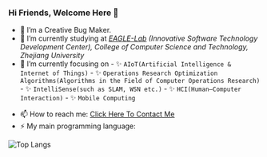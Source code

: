 ### Hi Friends, Welcome Here 👋
- 🤔 I’m a Creative Bug Maker.
- 🔭 I’m currently studying at *[EAGLE-Lab](http://eagle.zju.edu.cn/) (Innovative Software Technology Development Center), College of Computer Science and Technology, Zhejiang University*
- 🌱 I’m currently focusing on 
      - ✨ `AIoT(Artificial Intelligence & Internet of Things)`
      - ✨ `Operations Research Optimization Algorithms(Algorithms in the Field of Computer Operations Research)`
      - ✨ `IntelliSense(such as SLAM, WSN etc.)` 
      - ✨ `HCI(Human–Computer Interaction)` 
      - ✨ `Mobile Computing`

<!--`Ubiquitous Computing`, `Embedded Systems` and `Edge Computing` -->
- 📫 How to reach me: [Click Here To Contact Me](mailto:aspxcor@gmail.com)
- ⚡ My main programming language: 

![Top Langs](https://github-readme-stats.vercel.app/api/top-langs/?username=aspxcor&hide=jupyter%20notebook,javascript&langs_count=10&layout=compact)

<!--
**aspxcor/aspxcor** is a ✨ _special_ ✨ repository because its `README.md` (this file) appears on your GitHub profile.

Here are some ideas to get you started:

- 🔭 I’m currently working on ...
- 🌱 I’m currently learning ...
- 👯 I’m looking to collaborate on ...
- 💬 Ask me about ...
- 📫 How to reach me: ...
- 😄 Pronouns: ...
- ⚡ Fun fact: ...
-->
